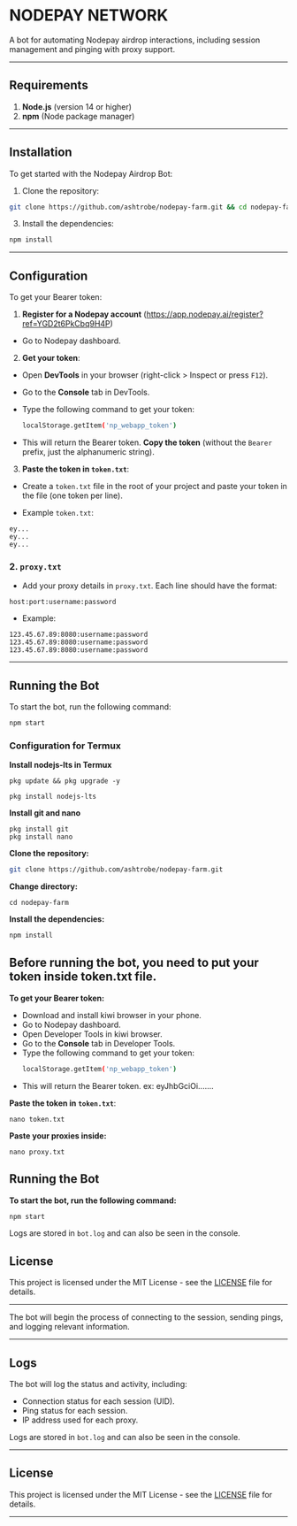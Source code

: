 # NODEPAY NETWORK

A bot for automating Nodepay airdrop interactions, including session management and pinging with proxy support.

---

## Requirements

1. **Node.js** (version 14 or higher)
2. **npm** (Node package manager)

---

## Installation

To get started with the Nodepay Airdrop Bot:

1. Clone the repository:

```bash
git clone https://github.com/ashtrobe/nodepay-farm.git && cd nodepay-farm
```

3. Install the dependencies:

```bash
npm install
```

---

## Configuration

To get your Bearer token:

1. **Register for a Nodepay account** (https://app.nodepay.ai/register?ref=YGD2t6PkCbq9H4P)
- Go to Nodepay dashboard.

2. **Get your token**:

- Open **DevTools** in your browser (right-click > Inspect or press `F12`).

- Go to the **Console** tab in DevTools.

- Type the following command to get your token:
  ```bash
  localStorage.getItem('np_webapp_token') 
  ```

- This will return the Bearer token. **Copy the token** (without the `Bearer` prefix, just the alphanumeric string).

3. **Paste the token in `token.txt`**:
- Create a `token.txt` file in the root of your project and paste your token in the file (one token per line).

- Example `token.txt`:

```text
ey...
ey...
ey...
```

### 2. `proxy.txt`

- Add your proxy details in `proxy.txt`. Each line should have the format:

```text
host:port:username:password
```

- Example:

```text
123.45.67.89:8080:username:password
123.45.67.89:8080:username:password
123.45.67.89:8080:username:password
```

---

## Running the Bot

To start the bot, run the following command:

```bash
npm start
```
### Configuration for Termux

**Install nodejs-lts in Termux**
```
pkg update && pkg upgrade -y
```
```
pkg install nodejs-lts
```
**Install git and nano**
```
pkg install git
pkg install nano
```

**Clone the repository:**

```bash
git clone https://github.com/ashtrobe/nodepay-farm.git
```
**Change directory:**
```
cd nodepay-farm
```
**Install the dependencies:**

```bash
npm install
```
## Before running the bot, you need to put your token inside token.txt file.

**To get your Bearer token:**

- Download and install kiwi browser in your phone.
- Go to Nodepay dashboard.
- Open Developer Tools in kiwi browser.
- Go to the **Console** tab in Developer Tools.
- Type the following command to get your token:
  ```bash
  localStorage.getItem('np_webapp_token')
  ```
- This will return the Bearer token. ex: eyJhbGciOi.......

**Paste the token in `token.txt`**:
```
nano token.txt
```
**Paste your proxies inside:**
```text
nano proxy.txt
```
## Running the Bot

**To start the bot, run the following command:**

```bash
npm start
```
Logs are stored in `bot.log` and can also be seen in the console.

## License

This project is licensed under the MIT License - see the [LICENSE](LICENSE) file for details.

---
The bot will begin the process of connecting to the session, sending pings, and logging relevant information.

---

## Logs

The bot will log the status and activity, including:

- Connection status for each session (UID).
- Ping status for each session.
- IP address used for each proxy.

Logs are stored in `bot.log` and can also be seen in the console.


---

## License

This project is licensed under the MIT License - see the [LICENSE](LICENSE) file for details.

---
